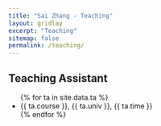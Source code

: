 ```yaml
---
title: "Sai Zhang - Teaching"
layout: gridlay
excerpt: "Teaching"
sitemap: false
permalink: /teaching/
---
```


<script async src="https://badge.dimensions.ai/badge.js" charset="utf-8"></script>

## Teaching Assistant
<ul>
{% for ta in site.data.ta %}
<li>{{ ta.course }},
  {{ ta.univ }},
  {{ ta.time }}
</li>
{% endfor %}
</ul>
